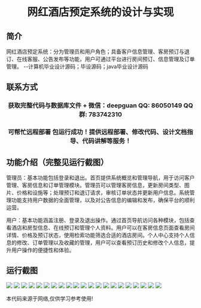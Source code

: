 <p><h1 align="center">网红酒店预定系统的设计与实现</h1></p>

## 简介
网红酒店预定系统：分为管理员和用户角色；具备客户信息管理、客房预订与退订、在线客服、公告发布等功能，用户可通过平台进行房间预订、信息管理及订单管理。    --计算机毕业设计源码；毕设源码；java毕业设计源码


## 联系方式
<p><h3 align="center">获取完整代码与数据库文件 + 微信：deepguan QQ: 86050149 QQ群: 783742310</h3></p>
<p><h3 align="center">可帮忙远程部署 包运行成功！提供远程部署、修改代码、设计文档指导、代码讲解等服务！</h3></p>

## 功能介绍（完整见运行截图）
管理员：基本功能包括登录和退出。首页提供系统概览和管理导航，用于访问客户管理、客房信息和订单管理模块。管理员可以管理客房信息，更新房间类型、图片、价格和设施等；处理预订和退订请求，审核订单状态并更新用户信息。系统管理功能支持用户数据的全面管理，以及对公告信息的编辑和发布，确保平台的顺利运营。

用户：基本功能涵盖注册、登录及退出操作。通过首页导航访问各种模块，包括查看酒店和房型信息、在线预订和管理个人资料。用户可以在客房信息页面查看房间详情、价格及预订状态，使用检索功能筛选合适的酒店房间。个人中心支持个人信息的修改、订单管理以及收藏的管理，用户可以查看预订历史和修改个人信息，提升用户操作的便捷性和体验。


## 运行截图
![](img/001.jpg)
![](img/002.jpg)
![](img/003.jpg)
![](img/004.jpg)
![](img/005.jpg)
![](img/006.jpg)
![](img/007.jpg)
![](img/008.jpg)
![](img/009.jpg)
![](img/010.jpg)
![](img/011.jpg)
![](img/012.jpg)
![](img/013.jpg)
![](img/014.jpg)
![](img/015.jpg)
![](img/016.jpg)
![](img/017.jpg)
![](img/018.jpg)
![](img/019.jpg)
![](img/020.jpg)
![](img/021.jpg)

<p>本代码来源于网络,仅供学习参考使用!</p>
